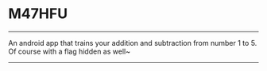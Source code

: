 # M47HFU
---

An android app that trains your addition and subtraction from number 1 to 5. 
Of course with a flag hidden as well~

---
